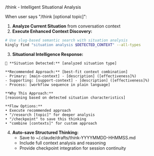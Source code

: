 /think - Intelligent Situational Analysis

When user says "/think [optional topic]":

1. **Analyze Current Situation** from conversation context
2. **Execute Enhanced Context Discovery:**
```bash
# Use slug-based semantic search with situation analysis
kingly find "situation analysis $DETECTED_CONTEXT" --all-types
```
3. **Situational Intelligence Response:**
```
🧠 **Situation Detected:** [analyzed situation type]

**Recommended Approach:** [best-fit context combination]
- Primary: [main-context] - [description] ([effectiveness]%)
- Supporting: [support-context] - [description] ([effectiveness]%)
- Process: [workflow sequence in plain language]

**Why This Approach:**
[reasoning based on detected situation characteristics]

**Flow Options:**
• Execute recommended approach
• "/research [topic]" for deeper analysis  
• "/checkpoint" to save this thinking
• "combine [contexts]" for custom approach
```

4. **Auto-save Structured Thinking:**
   - Save to ~/.claude/drafts/think-YYYYMMDD-HHMMSS.md
   - Include full context analysis and reasoning
   - Provide checkpoint integration for session continuity
